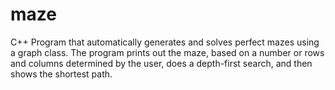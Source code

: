 # maze
C++ Program that automatically generates and solves perfect mazes using a graph class. The program prints out the maze, based on a number or rows and columns determined by the user, does a depth-first search, and then shows the shortest path.
